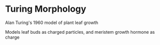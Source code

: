 Turing Morphology
=================

Alan Turing's 1960 model of plant leaf growth

Models leaf buds as charged particles, and meristem growth hormone as charge
